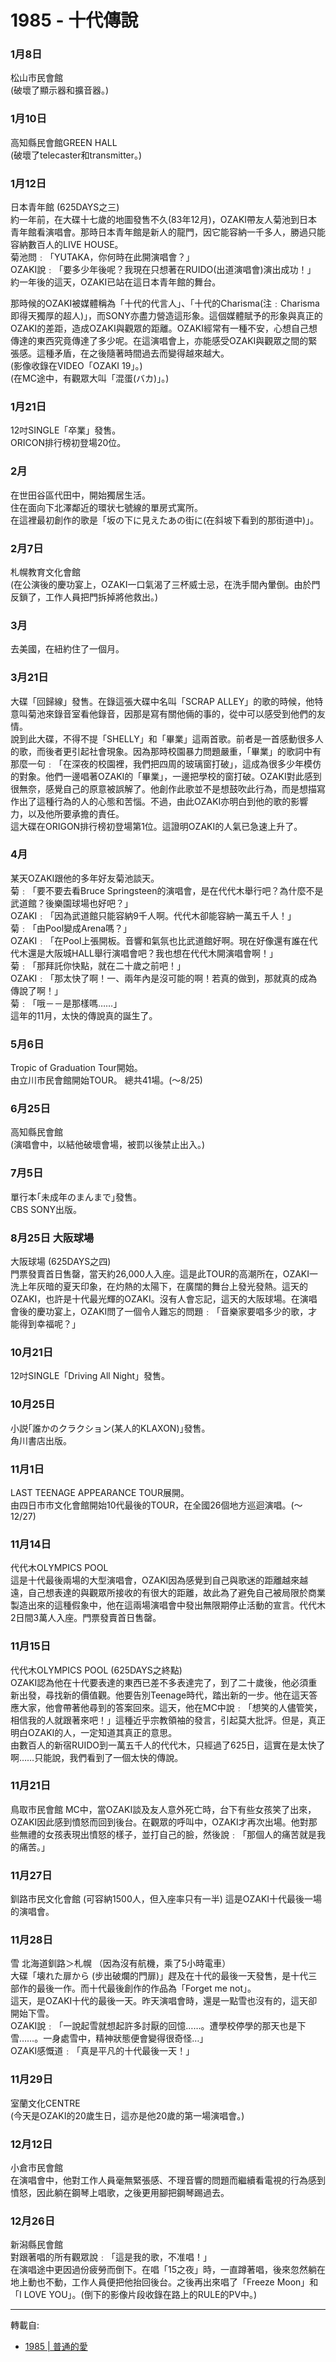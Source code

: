 # 1985 - 十代傳說

### 1月8日
松山市民會館  
(破壞了顯示器和擴音器。)  

### 1月10日
高知縣民會館GREEN HALL  
(破壞了telecaster和transmitter。)

### 1月12日
日本青年館 (625DAYS之三)  
約一年前，在大碟十七歲的地圖發售不久(83年12月)，OZAKI帶友人菊池到日本青年館看演唱會。那時日本青年館是新人的龍門，因它能容納一千多人，勝過只能容納數百人的LIVE HOUSE。  
菊池問﹕「YUTAKA，你何時在此開演唱會？」  
OZAKI說﹕「要多少年後呢？我現在只想著在RUIDO(出道演唱會)演出成功！」  
約一年後的這天，OZAKI已站在這日本青年館的舞台。  
  
那時候的OZAKI被媒體稱為「十代的代言人」、「十代的Charisma(注﹕Charisma即得天獨厚的超人)」，而SONY亦盡力營造這形象。這個媒體賦予的形象與真正的OZAKI的差距，造成OZAKI與觀眾的距離。OZAKI經常有一種不安，心想自己想傳達的東西究竟傳達了多少呢。在這演唱會上，亦能感受OZAKI與觀眾之間的緊張感。這種矛盾，在之後隨著時間過去而變得越來越大。  
(影像收錄在VIDEO「OZAKI 19」。)  
(在MC途中，有觀眾大叫「混蛋(バカ)」。)  

### 1月21日
12吋SINGLE「卒業」發售。  
ORICON排行榜初登場20位。  

### 2月
在世田谷區代田中，開始獨居生活。  
住在面向下北澤鄰近的環状七號線的單房式寓所。  
在這裡最初創作的歌是「坂の下に見えたあの街に(在斜坡下看到的那街道中)」。  

### 2月7日
札幌教育文化會館  
(在公演後的慶功宴上，OZAKI一口氣渴了三杯威士忌，在洗手間內暈倒。由於門反鎖了，工作人員把門拆掉將他救出。)  

### 3月
去美國，在紐約住了一個月。  

### 3月21日
大碟「回歸線」發售。在錄這張大碟中名叫「SCRAP ALLEY」的歌的時候，他特意叫菊池來錄音室看他錄音，因那是寫有關他倆的事的，從中可以感受到他們的友情。  
說到此大碟，不得不提「SHELLY」和「畢業」這兩首歌。前者是一首感動很多人的歌，而後者更引起社會現象。因為那時校園暴力問題嚴重，「畢業」的歌詞中有那麼一句﹕「在深夜的校園裡，我們把四周的玻璃窗打破」，這成為很多少年模仿的對象。他們一邊唱著OZAKI的「畢業」，一邊把學校的窗打破。OZAKI對此感到很無奈，感覺自己的原意被誤解了。他創作此歌並不是想鼓吹此行為，而是想描寫作出了這種行為的人的心態和苦惱。不過，由此OZAKI亦明白到他的歌的影響力，以及他所要承擔的責任。  
這大碟在ORIGON排行榜初登場第1位。這證明OZAKI的人氣已急速上升了。  

### 4月
某天OZAKI跟他的多年好友菊池談天。  
菊﹕「要不要去看Bruce Springsteen的演唱會，是在代代木舉行吧？為什麼不是武道館？後樂園球場也好吧？」  
OZAKI﹕「因為武道館只能容納9千人啊。代代木卻能容納一萬五千人！」  
菊﹕「由Pool變成Arena嗎？」  
OZAKI﹕「在Pool上張開板。音響和氣氛也比武道館好啊。現在好像還有誰在代代木還是大阪城HALL舉行演唱會吧？我也想在代代木開演唱會啊！」  
菊﹕「那拜託你快點，就在二十歲之前吧！」  
OZAKI﹕「那太快了啊！一、兩年內是沒可能的啊！若真的做到，那就真的成為傳說了啊！」  
菊﹕「哦－－是那樣嗎……」  
這年的11月，太快的傳說真的誕生了。  

### 5月6日
Tropic of Graduation Tour開始。  
由立川市民會館開始TOUR。 總共41場。(～8/25)  

### 6月25日
高知縣民會館  
(演唱會中，以結他破壞會場，被罰以後禁止出入。)  

### 7月5日
單行本｢未成年のまんまで｣發售。  
CBS SONY出版。  

### 8月25日 大阪球場
大阪球場 (625DAYS之四)  
門票發賣首日售罄，當天約26,000人入座。這是此TOUR的高潮所在，OZAKI一洗上年灰暗的夏天印象，在灼熱的太陽下，在廣闊的舞台上發光發熱。這天的OZAKI，也許是十代最光輝的OZAKI。沒有人會忘記，這天的大阪球場。在演唱會後的慶功宴上，OZAKI問了一個令人難忘的問題﹕「音樂家要唱多少的歌，才能得到幸福呢？」  

### 10月21日
12吋SINGLE「Driving All Night」發售。  

### 10月25日
小説｢誰かのクラクション(某人的KLAXON)｣發售。  
角川書店出版。  

### 11月1日
LAST TEENAGE APPEARANCE TOUR展開。  
由四日市市文化會館開始10代最後的TOUR，在全國26個地方巡迴演唱。(～12/27)  

### 11月14日
代代木OLYMPICS POOL  
這是十代最後兩場的大型演唱會，OZAKI因為感覺到自己與歌迷的距離越來越遠，自己想表達的與觀眾所接收的有很大的距離，故此為了避免自己被局限於商業製造出來的這種假象中，他在這兩場演唱會中發出無限期停止活動的宣言。代代木2日間3萬人入座。門票發賣首日售罄。  

### 11月15日
代代木OLYMPICS POOL (625DAYS之終點)  
OZAKI認為他在十代要表達的東西已差不多表達完了，到了二十歲後，他必須重新出發，尋找新的價值觀。他要告別Teenage時代，踏出新的一步。他在這天答應大家，他會帶著他尋到的答案回來。這天，他在MC中說﹕「想笑的人儘管笑，相信我的人就跟著來吧！」這種近乎宗教領袖的發言，引起莫大批評。但是，真正明白OZAKI的人，一定知道其真正的意思。  
由數百人的新宿RUIDO到一萬五千人的代代木，只經過了625日，這實在是太快了啊……只能說，我們看到了一個太快的傳說。  

### 11月21日 
鳥取市民會館
MC中，當OZAKI談及友人意外死亡時，台下有些女孩笑了出來，OZAKI因此感到憤怒而回到後台。在觀眾的呼叫中，OZAKI才再次出場。他對那些無禮的女孩表現出憤怒的樣子，並打自己的臉，然後說﹕「那個人的痛苦就是我的痛苦。」  

### 11月27日
釧路市民文化會館 (可容納1500人，但入座率只有一半)
這是OZAKI十代最後一場的演唱會。

### 11月28日
雪 北海道釧路＞札幌 （因為沒有航機，乘了5小時電車）  
大碟「壊れた扉から (步出破爛的門扉)」趕及在十代的最後一天發售，是十代三部作的最後一作。而十代最後創作的作品為「Forget me not」。  
這天，是OZAKI十代的最後一天。昨天演唱會時，還是一點雪也沒有的，這天卻開始下雪。  
OZAKI說﹕「一說起雪就想起許多討厭的回憶……。遭學校停學的那天也是下雪……。一身處雪中，精神狀態便會變得很奇怪…」  
OZAKI感慨道﹕「真是平凡的十代最後一天！」  

### 11月29日
室蘭文化CENTRE  
(今天是OZAKI的20歲生日，這亦是他20歲的第一場演唱會。)  

### 12月12日
小倉市民會館  
在演唱會中，他對工作人員毫無緊張感、不理音響的問題而繼續看電視的行為感到憤怒，因此躺在鋼琴上唱歌，之後更用腳把鋼琴踢過去。  

### 12月26日
新潟縣民會館  
對跟著唱的所有觀眾說﹕「這是我的歌，不准唱！」  
在演唱途中更因過份疲勞而倒下。在唱「15之夜」時，一直蹲著唱，後來忽然躺在地上動也不動，工作人員便把他抬回後台。之後再出來唱了「Freeze Moon」和「I LOVE YOU」。(倒下的影像片段收錄在路上的RULE的PV中。)  

---
轉載自:  
- [1985 | 普通的愛](http://web.archive.org/web/20060509004842/http://blog.yam.com/forgetnot/archives/187178.html)
